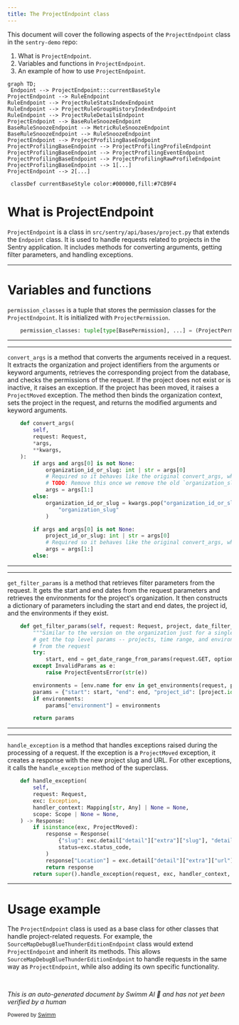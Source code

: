 ```yaml
---
title: The ProjectEndpoint class
---
```

This document will cover the following aspects of the `ProjectEndpoint` class in the `sentry-demo` repo:

1. What is `ProjectEndpoint`.
2. Variables and functions in `ProjectEndpoint`.
3. An example of how to use `ProjectEndpoint`.

```mermaid
graph TD;
 Endpoint --> ProjectEndpoint:::currentBaseStyle
ProjectEndpoint --> RuleEndpoint
RuleEndpoint --> ProjectRuleStatsIndexEndpoint
RuleEndpoint --> ProjectRuleGroupHistoryIndexEndpoint
RuleEndpoint --> ProjectRuleDetailsEndpoint
ProjectEndpoint --> BaseRuleSnoozeEndpoint
BaseRuleSnoozeEndpoint --> MetricRuleSnoozeEndpoint
BaseRuleSnoozeEndpoint --> RuleSnoozeEndpoint
ProjectEndpoint --> ProjectProfilingBaseEndpoint
ProjectProfilingBaseEndpoint --> ProjectProfilingProfileEndpoint
ProjectProfilingBaseEndpoint --> ProjectProfilingEventEndpoint
ProjectProfilingBaseEndpoint --> ProjectProfilingRawProfileEndpoint
ProjectProfilingBaseEndpoint --> 1[...]
ProjectEndpoint --> 2[...]

 classDef currentBaseStyle color:#000000,fill:#7CB9F4
```

# What is ProjectEndpoint

`ProjectEndpoint` is a class in `src/sentry/api/bases/project.py` that extends the `Endpoint` class. It is used to handle requests related to projects in the Sentry application. It includes methods for converting arguments, getting filter parameters, and handling exceptions.

<SwmSnippet path="/src/sentry/api/bases/project.py" line="117">

---

# Variables and functions

`permission_classes` is a tuple that stores the permission classes for the `ProjectEndpoint`. It is initialized with `ProjectPermission`.

```python
    permission_classes: tuple[type[BasePermission], ...] = (ProjectPermission,)
```

---

</SwmSnippet>

<SwmSnippet path="/src/sentry/api/bases/project.py" line="119">

---

`convert_args` is a method that converts the arguments received in a request. It extracts the organization and project identifiers from the arguments or keyword arguments, retrieves the corresponding project from the database, and checks the permissions of the request. If the project does not exist or is inactive, it raises an exception. If the project has been moved, it raises a `ProjectMoved` exception. The method then binds the organization context, sets the project in the request, and returns the modified arguments and keyword arguments.

```python
    def convert_args(
        self,
        request: Request,
        *args,
        **kwargs,
    ):
        if args and args[0] is not None:
            organization_id_or_slug: int | str = args[0]
            # Required so it behaves like the original convert_args, where organization_id_or_slug was another parameter
            # TODO: Remove this once we remove the old `organization_slug` parameter from getsentry
            args = args[1:]
        else:
            organization_id_or_slug = kwargs.pop("organization_id_or_slug", None) or kwargs.pop(
                "organization_slug"
            )

        if args and args[0] is not None:
            project_id_or_slug: int | str = args[0]
            # Required so it behaves like the original convert_args, where project_id_or_slug was another parameter
            args = args[1:]
        else:
```

---

</SwmSnippet>

<SwmSnippet path="/src/sentry/api/bases/project.py" line="195">

---

`get_filter_params` is a method that retrieves filter parameters from the request. It gets the start and end dates from the request parameters and retrieves the environments for the project's organization. It then constructs a dictionary of parameters including the start and end dates, the project id, and the environments if they exist.

```python
    def get_filter_params(self, request: Request, project, date_filter_optional=False):
        """Similar to the version on the organization just for a single project."""
        # get the top level params -- projects, time range, and environment
        # from the request
        try:
            start, end = get_date_range_from_params(request.GET, optional=date_filter_optional)
        except InvalidParams as e:
            raise ProjectEventsError(str(e))

        environments = [env.name for env in get_environments(request, project.organization)]
        params = {"start": start, "end": end, "project_id": [project.id]}
        if environments:
            params["environment"] = environments

        return params
```

---

</SwmSnippet>

<SwmSnippet path="/src/sentry/api/bases/project.py" line="211">

---

`handle_exception` is a method that handles exceptions raised during the processing of a request. If the exception is a `ProjectMoved` exception, it creates a response with the new project slug and URL. For other exceptions, it calls the `handle_exception` method of the superclass.

```python
    def handle_exception(
        self,
        request: Request,
        exc: Exception,
        handler_context: Mapping[str, Any] | None = None,
        scope: Scope | None = None,
    ) -> Response:
        if isinstance(exc, ProjectMoved):
            response = Response(
                {"slug": exc.detail["detail"]["extra"]["slug"], "detail": exc.detail["detail"]},
                status=exc.status_code,
            )
            response["Location"] = exc.detail["detail"]["extra"]["url"]
            return response
        return super().handle_exception(request, exc, handler_context, scope)
```

---

</SwmSnippet>

# Usage example

The `ProjectEndpoint` class is used as a base class for other classes that handle project-related requests. For example, the `SourceMapDebugBlueThunderEditionEndpoint` class would extend `ProjectEndpoint` and inherit its methods. This allows `SourceMapDebugBlueThunderEditionEndpoint` to handle requests in the same way as `ProjectEndpoint`, while also adding its own specific functionality.

&nbsp;

*This is an auto-generated document by Swimm AI 🌊 and has not yet been verified by a human*

<SwmMeta version="3.0.0" repo-id="Z2l0aHViJTNBJTNBc2VudHJ5LWRlbW8lM0ElM0FTd2ltbS1EZW1v" repo-name="sentry-demo" doc-type="class"><sup>Powered by [Swimm](/)</sup></SwmMeta>
